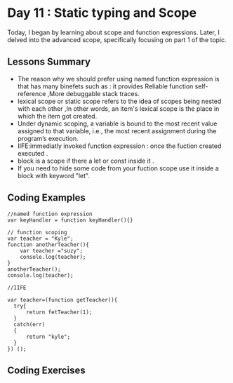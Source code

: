 
# Day 11 : Static typing and Scope 
Today, I began by learning about scope and function expressions. Later, I delved into the advanced scope, specifically focusing on part 1 of the topic. 
## Lessons Summary
- The reason why we should prefer using named function expression is that has many binefets such as : it provides Reliable function self-reference ,More debuggable stack traces.
- lexical scope or static scope refers to the idea of scopes being nested with each other ,In other words, an item's lexical scope is the place in which the item got created.
- Under dynamic scoping, a variable is bound to the most recent value assigned to that variable, i.e., the most recent assignment during the program’s execution.
- IIFE:immediatly invoked function expression : once the fuction created executed .
- block is a scope if there a let or const inside it .
- If you need to hide some code from your fuction scope use it inside a block with keyword "let".
 
## Coding Examples

```
//named function expression 
var keyHandler = function keyHandler(){}

// function scoping 
var teacher = "Kyle";
function anotherTeacher(){
    var teacher ="suzy";
    console.log(teacher);
}
anotherTeacher();
console.log(teacher);

//IIFE

var teacher=(function getTeacher(){
  try{
      return fetTeacher(1);
  }
  catch(err)
  {
      return "kyle";
  }  
}) ();

```

## Coding Exercises


